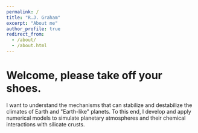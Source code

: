 ```yaml
---
permalink: /
title: "R.J. Graham"
excerpt: "About me"
author_profile: true
redirect_from: 
  - /about/
  - /about.html
---
```



Welcome, please take off your shoes. 
======
I want to understand the mechanisms that can stabilize and destabilize the climates of Earth and "Earth-like" planets. To this end, I develop and apply numerical models to simulate planetary atmospheres and their chemical interactions with silicate crusts. 




